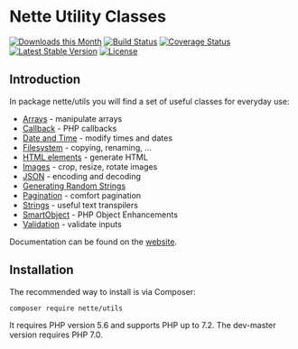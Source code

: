 Nette Utility Classes
=====================

[![Downloads this Month](https://img.shields.io/packagist/dm/nette/utils.svg)](https://packagist.org/packages/nette/utils)
[![Build Status](https://travis-ci.org/nette/utils.svg?branch=master)](https://travis-ci.org/nette/utils)
[![Coverage Status](https://coveralls.io/repos/github/nette/utils/badge.svg?branch=master)](https://coveralls.io/github/nette/utils?branch=master)
[![Latest Stable Version](https://poser.pugx.org/nette/utils/v/stable)](https://github.com/nette/utils/releases)
[![License](https://img.shields.io/badge/license-New%20BSD-blue.svg)](https://github.com/nette/utils/blob/master/license.md)


Introduction
------------

In package nette/utils you will find a set of useful classes for everyday use:

- [Arrays](https://doc.nette.org/arrays) - manipulate arrays
- [Callback](https://doc.nette.org/callbacks) - PHP callbacks
- [Date and Time](https://doc.nette.org/datetime) - modify times and dates
- [Filesystem](https://doc.nette.org/filesystem) - copying, renaming, …
- [HTML elements](https://doc.nette.org/html-elements) - generate HTML
- [Images](https://doc.nette.org/images) - crop, resize, rotate images
- [JSON](https://doc.nette.org/json) - encoding and decoding
- [Generating Random Strings](https://doc.nette.org/random)
- [Pagination](https://doc.nette.org/pagination) - comfort pagination
- [Strings](https://doc.nette.org/strings) - useful text transpilers
- [SmartObject](https://doc.nette.org/smartobject) - PHP Object Enhancements
- [Validation](https://doc.nette.org/validators) - validate inputs

Documentation can be found on the [website](https://doc.nette.org/utils).


Installation
------------

The recommended way to install is via Composer:

```
composer require nette/utils
```

It requires PHP version 5.6 and supports PHP up to 7.2. The dev-master version requires PHP 7.0.
